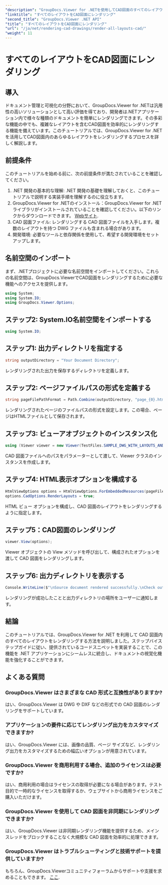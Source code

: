 ```yaml
---
"description": "GroupDocs.Viewer for .NETを使用してCAD図面のすべてのレイアウトをレンダリングする方法を学びましょう。シームレスな統合を実現するには、包括的なチュートリアルに従ってください。"
"linktitle": "すべてのレイアウトをCAD図面にレンダリング"
"second_title": "GroupDocs.Viewer .NET API"
"title": "すべてのレイアウトをCAD図面にレンダリング"
"url": "/ja/net/rendering-cad-drawings/render-all-layouts-cad/"
"weight": 11
---
```


# すべてのレイアウトをCAD図面にレンダリング

## 導入
ドキュメント管理と可視化の分野において、GroupDocs.Viewer for .NETは汎用性の高いソリューションとして高い評価を得ており、開発者は.NETアプリケーション内で様々な種類のドキュメントを簡単にレンダリングできます。その多彩な機能の中でも、複雑なレイアウトを含むCAD図面を効率的にレンダリングする機能を備えています。このチュートリアルでは、GroupDocs.Viewer for .NETを活用してCAD図面内のあらゆるレイアウトをレンダリングするプロセスを詳しく解説します。 
## 前提条件
このチュートリアルを始める前に、次の前提条件が満たされていることを確認してください。
1. .NET 開発の基本的な理解: .NET 開発の基礎を理解しておくと、このチュートリアルで説明する実装手順を理解するのに役立ちます。
2. GroupDocs.Viewer for .NETのインストール：GroupDocs.Viewer for .NETライブラリがインストールされていることを確認してください。以下のリンクからダウンロードできます。 [Webサイト](https://releases。groupdocs.com/viewer/net/).
3. CAD 図面ファイル: レンダリングする CAD 図面ファイルを入手します。複数のレイアウトを持つ DWG ファイルも含まれる場合があります。
4. 開発環境: 必要なツールと依存関係を使用して、希望する開発環境をセットアップします。

## 名前空間のインポート
まず、.NETプロジェクトに必要な名前空間をインポートしてください。これらの名前空間は、GroupDocs.ViewerでCAD図面をレンダリングするために必要な機能へのアクセスを提供します。

```csharp
using System;
using System.IO;
using GroupDocs.Viewer.Options;
```
## ステップ2: System.IO名前空間をインポートする
```csharp
using System.IO;
```
## ステップ1: 出力ディレクトリを指定する
```csharp
string outputDirectory = "Your Document Directory";
```
レンダリングされた出力を保存するディレクトリを定義します。
## ステップ2: ページファイルパスの形式を定義する
```csharp
string pageFilePathFormat = Path.Combine(outputDirectory, "page_{0}.html");
```
レンダリングされたページのファイルパスの形式を設定します。この場合、ページはHTMLファイルとして保存されます。
## ステップ3: ビューアオブジェクトのインスタンス化
```csharp
using (Viewer viewer = new Viewer(TestFiles.SAMPLE_DWG_WITH_LAYOUTS_AND_LAYERS))
```
CAD 図面ファイルへのパスをパラメーターとして渡して、Viewer クラスのインスタンスを作成します。
## ステップ4: HTML表示オプションを構成する
```csharp
HtmlViewOptions options = HtmlViewOptions.ForEmbeddedResources(pageFilePathFormat);
options.CadOptions.RenderLayouts = true;
```
HTML ビュー オプションを構成し、CAD 図面のレイアウトをレンダリングするように指定します。
## ステップ5：CAD図面のレンダリング
```csharp
viewer.View(options);
```
Viewer オブジェクトの View メソッドを呼び出して、構成されたオプションを渡して CAD 図面をレンダリングします。
## ステップ6: 出力ディレクトリを表示する
```csharp
Console.WriteLine($"\nSource document rendered successfully.\nCheck output in {outputDirectory}.");
```
レンダリングが成功したことと出力ディレクトリの場所をユーザーに通知します。

## 結論
このチュートリアルでは、GroupDocs.Viewer for .NET を利用して CAD 図面内のすべてのレイアウトをレンダリングする方法を説明しました。ステップバイステップガイドに従い、提供されているコードスニペットを実装することで、この機能を .NET アプリケーションにシームレスに統合し、ドキュメントの視覚化機能を強化することができます。
## よくある質問
### GroupDocs.Viewer はさまざまな CAD 形式と互換性がありますか?
はい、GroupDocs.Viewer は DWG や DXF などの形式での CAD 図面のレンダリングをサポートしています。
### アプリケーションの要件に応じてレンダリング出力をカスタマイズできますか?
はい、GroupDocs.Viewer には、画像の品質、ページ サイズなど、レンダリング出力をカスタマイズするための幅広いオプションが用意されています。
### GroupDocs.Viewer を商用利用する場合、追加のライセンスは必要ですか?
はい、商用利用の場合はライセンスの取得が必要になる場合があります。テスト目的で一時的なライセンスを取得するか、ウェブサイトから商用ライセンスをご購入いただけます。
### GroupDocs.Viewer を使用して CAD 図面を非同期にレンダリングできますか?
はい、GroupDocs.Viewer は非同期レンダリング機能を提供するため、メイン スレッドをブロックすることなく大規模な CAD 図面を効率的に処理できます。
### GroupDocs.Viewer はトラブルシューティングと技術サポートを提供していますか?
もちろん、GroupDocs.Viewerコミュニティフォーラムからサポートや支援を求めることもできます。 [ここ](https://forum。groupdocs.com/c/viewer/9).